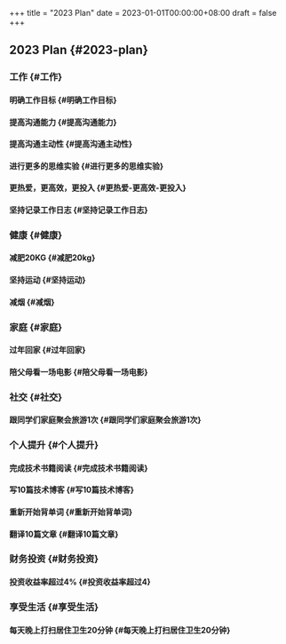 +++
title = "2023 Plan"
date = 2023-01-01T00:00:00+08:00
draft = false
+++

## 2023 Plan {#2023-plan}


### 工作 {#工作}


#### 明确工作目标 {#明确工作目标}


#### 提高沟通能力 {#提高沟通能力}


#### 提高沟通主动性 {#提高沟通主动性}


#### 进行更多的思维实验 {#进行更多的思维实验}


#### 更热爱，更高效，更投入 {#更热爱-更高效-更投入}


#### 坚持记录工作日志 {#坚持记录工作日志}


### 健康 {#健康}


#### 减肥20KG {#减肥20kg}


#### 坚持运动 {#坚持运动}


#### 减烟 {#减烟}


### 家庭 {#家庭}


#### 过年回家 {#过年回家}


#### 陪父母看一场电影 {#陪父母看一场电影}


### 社交 {#社交}


#### 跟同学们家庭聚会旅游1次 {#跟同学们家庭聚会旅游1次}


### 个人提升 {#个人提升}


#### 完成技术书籍阅读 {#完成技术书籍阅读}


#### 写10篇技术博客 {#写10篇技术博客}


#### 重新开始背单词 {#重新开始背单词}


#### 翻译10篇文章 {#翻译10篇文章}


### 财务投资 {#财务投资}


#### 投资收益率超过4% {#投资收益率超过4}


### 享受生活 {#享受生活}


#### 每天晚上打扫居住卫生20分钟 {#每天晚上打扫居住卫生20分钟}
